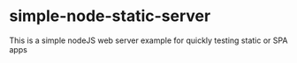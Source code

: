 # simple-node-static-server
This is a simple nodeJS web server example for quickly testing static or SPA apps
